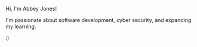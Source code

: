 Hi, I'm Abbey Jones!

I'm passionate about software development, cyber security, and expanding my learning.

:)
